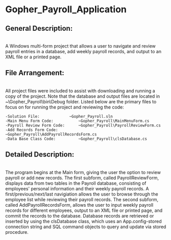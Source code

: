 # Gopher_Payroll_Application

<h2>General Description:</h2><br>
A Windows multi-form project that allows a user to navigate and review payroll entries in a database, add weekly payroll records, 
and output to an XML file or a printed page. 

<h2>File Arrangement:</h2><br>
All project files were included to assist with downloading and running a copy of the project.  Note that the database and output 
files are located in ~\Gopher_Payroll\bin\Debug folder.  Listed below are the primary files to focus on for running the project 
and reviewing the code:
	
	-Solution File: 			~Gopher_Payroll.sln
	-Main Menu Form Code:			~Gopher_Payroll\MainMenuForm.cs
	-Payroll Review Form Code:		~Gopher_Payroll\PayrollReviewForm.cs
	-Add Records Form Code:			~Gopher_Payroll\AddPayrollRecordsForm.cs
	-Data Base Class Code:			~Gopher_Payroll\clsDatabase.cs

<h2>Detailed Description:</h2><br>
The program begins at the Main form, giving the user the option to review payroll or add new records.  The first subform, called PayrollReviewForm, displays data from two tables in the Payroll database, consisting of employees' personal information and their weekly payroll records.  A first/previous/next/last navigiation allows the user to browse through the employee list while reviewing their payroll records.  The second subform, called AddPayrollRecordsForm, allows the user to input weekly payroll records for different employees, output to an XML file or printed page, and commit the records to the database. Database records are retrieved or inserted by using the clsDatabase class, which uses an App.config-stored connection string and SQL command objects to query and update via stored procedure.  

